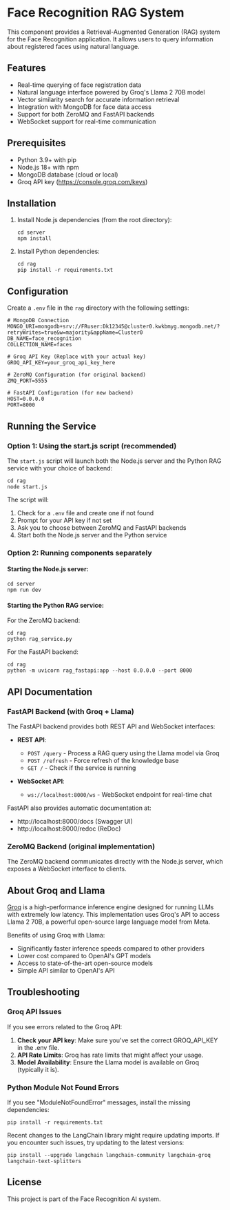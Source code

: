 # Face Recognition RAG System

This component provides a Retrieval-Augmented Generation (RAG) system for the Face Recognition application. It allows users to query information about registered faces using natural language.

## Features

- Real-time querying of face registration data
- Natural language interface powered by Groq's Llama 2 70B model
- Vector similarity search for accurate information retrieval
- Integration with MongoDB for face data access
- Support for both ZeroMQ and FastAPI backends
- WebSocket support for real-time communication

## Prerequisites

- Python 3.9+ with pip
- Node.js 18+ with npm
- MongoDB database (cloud or local)
- Groq API key (https://console.groq.com/keys)

## Installation

1. Install Node.js dependencies (from the root directory):
   ```
   cd server
   npm install
   ```

2. Install Python dependencies:
   ```
   cd rag
   pip install -r requirements.txt
   ```

## Configuration

Create a `.env` file in the `rag` directory with the following settings:

```
# MongoDB Connection
MONGO_URI=mongodb+srv://FRuser:Dk12345@cluster0.kwkbmyg.mongodb.net/?retryWrites=true&w=majority&appName=Cluster0
DB_NAME=face_recognition
COLLECTION_NAME=faces

# Groq API Key (Replace with your actual key)
GROQ_API_KEY=your_groq_api_key_here

# ZeroMQ Configuration (for original backend)
ZMQ_PORT=5555

# FastAPI Configuration (for new backend)
HOST=0.0.0.0
PORT=8000
```

## Running the Service

### Option 1: Using the start.js script (recommended)

The `start.js` script will launch both the Node.js server and the Python RAG service with your choice of backend:

```
cd rag
node start.js
```

The script will:
1. Check for a `.env` file and create one if not found
2. Prompt for your API key if not set
3. Ask you to choose between ZeroMQ and FastAPI backends
4. Start both the Node.js server and the Python service

### Option 2: Running components separately

#### Starting the Node.js server:

```
cd server
npm run dev
```

#### Starting the Python RAG service:

For the ZeroMQ backend:
```
cd rag
python rag_service.py
```

For the FastAPI backend:
```
cd rag
python -m uvicorn rag_fastapi:app --host 0.0.0.0 --port 8000
```

## API Documentation

### FastAPI Backend (with Groq + Llama)

The FastAPI backend provides both REST API and WebSocket interfaces:

- **REST API**: 
  - `POST /query` - Process a RAG query using the Llama model via Groq
  - `POST /refresh` - Force refresh of the knowledge base
  - `GET /` - Check if the service is running

- **WebSocket API**:
  - `ws://localhost:8000/ws` - WebSocket endpoint for real-time chat

FastAPI also provides automatic documentation at:
- http://localhost:8000/docs (Swagger UI)
- http://localhost:8000/redoc (ReDoc)

### ZeroMQ Backend (original implementation)

The ZeroMQ backend communicates directly with the Node.js server, which exposes a WebSocket interface to clients.

## About Groq and Llama

[Groq](https://groq.com/) is a high-performance inference engine designed for running LLMs with extremely low latency. This implementation uses Groq's API to access Llama 2 70B, a powerful open-source large language model from Meta.

Benefits of using Groq with Llama:
- Significantly faster inference speeds compared to other providers
- Lower cost compared to OpenAI's GPT models
- Access to state-of-the-art open-source models
- Simple API similar to OpenAI's API

## Troubleshooting

### Groq API Issues

If you see errors related to the Groq API:

1. **Check your API key**: Make sure you've set the correct GROQ_API_KEY in the .env file.
2. **API Rate Limits**: Groq has rate limits that might affect your usage.
3. **Model Availability**: Ensure the Llama model is available on Groq (typically it is).

### Python Module Not Found Errors

If you see "ModuleNotFoundError" messages, install the missing dependencies:

```
pip install -r requirements.txt
```

Recent changes to the LangChain library might require updating imports. If you encounter such issues, try updating to the latest versions:

```
pip install --upgrade langchain langchain-community langchain-groq langchain-text-splitters
```

## License

This project is part of the Face Recognition AI system. 